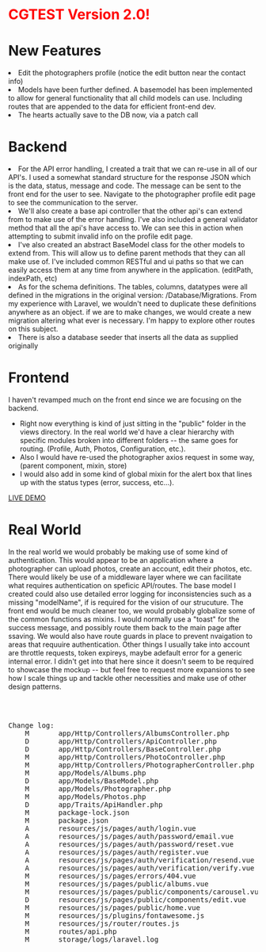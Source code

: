 # <span style="color:red;">CGTEST Version 2.0!</span>

# New Features

<li>Edit the photographers profile (notice the edit button near the contact info)</li>
<li>Models have been further defined. A basemodel has been implemented to allow for general functionality that all child models can use. Including routes that are appended to the data for efficient front-end dev.</li>
<li>The hearts actually save to the DB now, via a patch call</li>

# Backend
<li>For the API error handling, I created a trait that we can re-use in all of our API's.  I used a somewhat standard structure for the response JSON which is the data, status, message and code.  The message can be sent to the front end for the user to see.  Navigate to the photographer profile edit page to see the communication to the server.</li>
<li>We'll also create a base api controller that the other api's can extend from to make use of the error handling.  I've also included a general validator method that all the api's have access to.  We can see this in action when attempting to submit invalid info on the profile edit page.</li>
<li>I've also created an abstract BaseModel class for the other models to extend from. This will allow us to define parent methods that they can all make use of.  I've included common RESTful and ui paths so that we can easily access them at any time from anywhere in the application. (editPath, indexPath, etc)</li>
<li>As for the schema definitions.  The tables, columns, datatypes were all defined in the migrations in the original version: /Database/Migrations.  From my experience with Laravel, we wouldn't need to duplicate these definitions anywhere as an object.  if we are to make changes, we would create a new migration altering what ever is necessary.  I'm happy to explore other routes on this subject.</li>
<li>There is also a database seeder that inserts all the data as supplied originally</li>

# Frontend

I haven't revamped much on the front end since we are focusing on the backend.
<ul>
<li>Right now everything is kind of just sitting in the "public" folder in the views directory.  In the real world we'd have a clear hierarchy with specific modules broken into different folders -- the same goes for routing.  (Profile, Auth, Photos, Configuration, etc.). </li>
<li>Also I would have re-used the photographer axios request in some way,  (parent component, mixin, store)</li>
<li>I would also add in some kind of global mixin for the alert box that lines up with the status types (error, success, etc...).</li>
</ul>

<a href="https://cgtest.webfly.io/">LIVE DEMO</a>

# Real World
In the real world we would probably be making use of some kind of authentication.  This would appear to be an application where a photographer can upload photos, create an account, edit their photos, etc.  There would likely be use of a middleware layer where we can facilitate what requires authentication on speficic API/routes.  The base model I created could also use detailed error logging for inconsistencies such as a missing "modelName", if is required for the vision of our strucuture.  The front end would be much cleaner too, we would probably globalize some of the common functions as mixins.  I would normally use a "toast" for the success message, and possibly route them back to the main page after ssaving.  We would also have route guards in place to prevent nvaigation to areas that requuire authentication. Other things I usually take into account are throttle requests, token expireys, maybe adefault error for a generic internal error.  I didn't get into that here since it doesn't seem to be required to showcase the mockup -- but feel free to request more expansions to see how I scale things up and tackle other necessities and make use of other design patterns.

<br/><br/>
<pre>
Change log:
    M       app/Http/Controllers/AlbumsController.php
    D       app/Http/Controllers/ApiController.php
    D       app/Http/Controllers/BaseController.php
    M       app/Http/Controllers/PhotoController.php
    M       app/Http/Controllers/PhotographerController.php
    M       app/Models/Albums.php
    D       app/Models/BaseModel.php
    M       app/Models/Photographer.php
    M       app/Models/Photos.php
    D       app/Traits/ApiHandler.php
    M       package-lock.json
    M       package.json
    A       resources/js/pages/auth/login.vue
    A       resources/js/pages/auth/password/email.vue
    A       resources/js/pages/auth/password/reset.vue
    A       resources/js/pages/auth/register.vue
    A       resources/js/pages/auth/verification/resend.vue
    A       resources/js/pages/auth/verification/verify.vue
    M       resources/js/pages/errors/404.vue
    M       resources/js/pages/public/albums.vue
    M       resources/js/pages/public/components/carousel.vue
    D       resources/js/pages/public/components/edit.vue
    M       resources/js/pages/public/home.vue
    M       resources/js/plugins/fontawesome.js
    M       resources/js/router/routes.js
    M       routes/api.php
    M       storage/logs/laravel.log
</pre>
